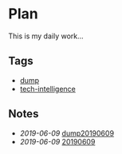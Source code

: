 # Plan

This is my daily work...

## Tags

- [dump](./tags/dump)
- [tech-intelligence](./tags/tech-intelligence)

## Notes

- *2019-06-09* [dump20190609](./dump20190609)
- *2019-06-09* [20190609](./20190609)
